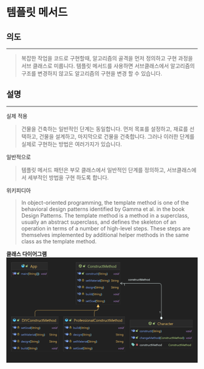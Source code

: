 # 템플릿 메서드

## 의도

---
> 복잡한 작업을 코드로 구현할때, 알고리즘의 골격을 먼저 정의하고 구현 과정을
> 서브 클래스로 미룹니다. 템플릿 메서드를 사용하면 서브클래스에서 알고리즘의
> 구조를 변경하지 않고도 알고리즘의 구현을 변경 할 수 있습니다.

## 설명

---
실제 적용
> 건물을 건축하는 일반적인 단계는 동일합니다. 먼저 목표를 설정하고, 재료를 선택하고,
> 건물을 설계하고, 마지막으로 건물을 건축합니다. 그러나 이러한 단계를 실제로 구현하는 방법은
> 여러가지가 있습니다.

일반적으로

> 템플릿 메서드 패턴은 부모 클래스에서 일반적인 단계를 정의하고, 
> 서브클래스에서 세부적인 방법을 구현 하도록 합니다.

위키피디아

> In object-oriented programming, the template method is one of the behavioral design patterns
> identified by Gamma et al. in the book Design Patterns. The template method is a method in a
> superclass, usually an abstract superclass, and defines the skeleton of an operation in terms of
> a number of high-level steps. These steps are themselves implemented by additional helper methods
> in the same class as the template method.

**클래스 다이어그램**
![](./etc/Diagram.png)
